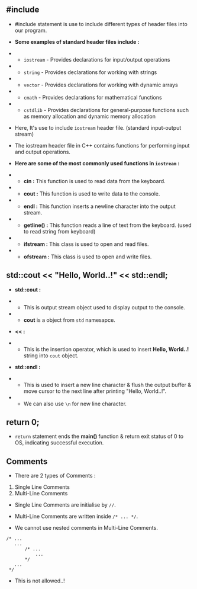 ## #include
 
 * #include statement is use to include different types of header files into our program.
 
 * **Some examples of standard header files include :**

 * * `iostream` - Provides declarations for input/output operations
 * * `string` - Provides declarations for working with strings
 * * `vector` - Provides declarations for working with dynamic arrays
 * * `cmath` - Provides declarations for mathematical functions
 * * `cstdlib` - Provides declarations for general-purpose functions such as memory allocation and dynamic memory allocation

 * Here, It's use to include `iostream` header file.    (standard input-output stream)
 * The iostream header file in C++ contains functions for performing input and output operations.

 * **Here are some of the most commonly used functions in `iostream` :**

 * * **cin :** This function is used to read data from the keyboard.
 * * **cout :** This function is used to write data to the console.
 * * **endl :** This function inserts a newline character into the output stream.
 * * **getline() :** This function reads a line of text from the keyboard.  (used to read string from keyboard)
 * * **ifstream :** This class is used to open and read files.
 * * **ofstream :** This class is used to open and write files.

## std::cout << "Hello, World..!" << std::endl;
 
 * **std::cout :**
 * * This is output stream object used to display output to the console.
 * * **cout** is a object from `std` namesapce.

 * **<< :**
 * * This is the insertion operator, which is used to insert **Hello, World..!** string into `cout` object.

 * **std::endl :**
 * * This is used to insert a new line character & flush the output buffer & move cursor to the  next line after printing "Hello, World..!".
 * * We can also use `\n` for new line character.

## return 0;

 * `return` statement ends the **main()** function & return exit status of 0 to OS, indicating successful execution.

## Comments

 * There are 2 types of Comments : 
  1. Single Line Comments
  2. Multi-Line Comments

 * Single Line Comments are initialise by `//`.

 * Multi-Line Comments are written inside `/* ... */`.
 * We cannot use nested comments in Multi-Line Comments.
 ```
 /* ...
    ...
        /* ...
            ...
        */
    ...
  */
  ```
  * This is not allowed..!